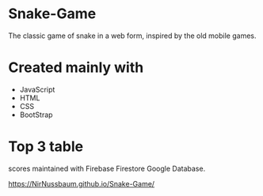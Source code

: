 # Snake-Game

The classic game of snake in a web form, inspired by the old mobile games.



# Created mainly with
- JavaScript
 - HTML 
 - CSS
 - BootStrap
 
 # Top 3 table
 
 scores maintained with Firebase Firestore Google Database.


https://NirNussbaum.github.io/Snake-Game/
